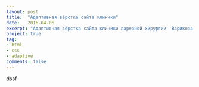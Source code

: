 ```yaml
---
layout: post
title:  "Адаптивная вёрстка сайта клиники"
date:   2016-04-06
excerpt: "Адаптивная вёрстка сайта клиники ларезной хирургии 'Варикоза Нет'"
project: true
tag:
- html
- css
- adaptive
comments: false
---
```


dssf
